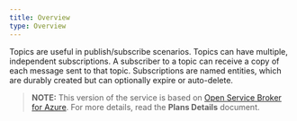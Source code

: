 ```yaml
---
title: Overview
type: Overview
---
```


Topics are useful in publish/subscribe scenarios. Topics can have multiple, independent subscriptions. A subscriber to a topic can receive a copy of each message sent to that topic. Subscriptions are named entities, which are durably created but can optionally expire or auto-delete.

>**NOTE:** This version of the service is based on [Open Service Broker for Azure](https://github.com/Azure/open-service-broker-azure).
For more details, read the **Plans Details** document.
